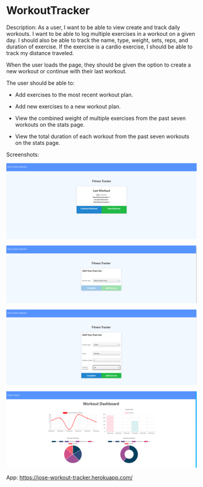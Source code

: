 # WorkoutTracker
Description:
As a user, I want to be able to view create and track daily workouts. I want to be able to log multiple exercises in a workout on a given day. I should also be able to track the name, type, weight, sets, reps, and duration of exercise. If the exercise is a cardio exercise, I should be able to track my distance traveled.

When the user loads the page, they should be given the option to create a new workout or continue with their last workout.

The user should be able to:

  * Add exercises to the most recent workout plan.

  * Add new exercises to a new workout plan.

  * View the combined weight of multiple exercises from the past seven workouts on the stats page.

  * View the total duration of each workout from the past seven workouts on the stats page.

  Screenshots:

  ![1](public/Assets/Screenshot1.png?raw=true)

  ![2](public/Assets/Screenshot2.png?raw=true)

  ![3](public/Assets/Screenshot3.png?raw=true)

  ![4](public/Assets/Screenshot4.png?raw=true)

  App:
  https://jose-workout-tracker.herokuapp.com/